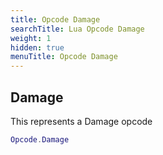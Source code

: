 ```yaml
---
title: Opcode Damage
searchTitle: Lua Opcode Damage
weight: 1
hidden: true
menuTitle: Opcode Damage
---
```

## Damage

This represents a Damage opcode
```lua
Opcode.Damage
```
